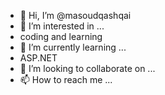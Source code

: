 - 👋 Hi, I’m @masoudqashqai
- 👀 I’m interested in ...
- coding and learning
- 🌱 I’m currently learning ...
- ASP.NET
- 💞️ I’m looking to collaborate on ...
- 📫 How to reach me ...

<!---
masoudqashqai/masoudqashqai is a ✨ special ✨ repository because its `README.md` (this file) appears on your GitHub profile.
You can click the Preview link to take a look at your changes.
--->
